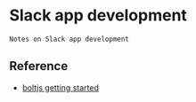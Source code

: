 
# Slack app development

    Notes on Slack app development

## Reference
- [boltjs getting started](https://slack.dev/bolt-js/tutorial/getting-started)
